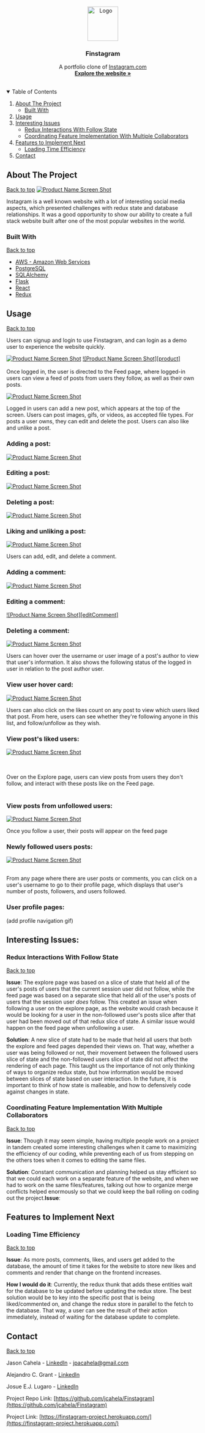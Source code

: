 <br />
<p align="center">
  <a href="https://github.com/othneildrew/Best-README-Template">
    <img src="images/logo.png" alt="Logo" width="80" height="90">
  </a>

  <h3 align="center">Finstagram</h3>

  <p align="center">
    A portfolio clone of <a href="https://www.instagram.com/">Instagram.com</a>
    <br />
    <a href="https://finstagram-project.herokuapp.com/" target="_blank"><strong>Explore the website »</strong></a>
    <br />
    <br />
  </p>
</p>



<!-- TABLE OF CONTENTS -->
<details open="open">
  <summary id="table-of-contents">Table of Contents</summary>
  <ol>
    <li>
      <a href="#about-the-project">About The Project</a>
      <ul>
        <li><a href="#built-with">Built With</a></li>
      </ul>
    </li>
    <li><a href="#usage">Usage</a></li>
    <li>
      <a href="#interesting-issues">Interesting Issues</a>
      <ul>
        <li><a href="#redux-interactions-with-follow-state">Redux Interactions With Follow State</a></li>
        <li><a href="#coordinating-feature-implementations-with-multiple-collaborators">Coordinating Feature Implementation With Multiple Collaborators</a></li>
      </ul>
    </li>
    <li>
      <a href="#features-to-implement-next">Features to Implement Next</a>
      <ul>
        <li><a href="#loading-time-efficiency">Loading Time Efficiency</a></li>
      </ul>
    <li><a href="#contact">Contact</a></li>
    </li>
  </ol>
</details>



<!-- ABOUT THE PROJECT -->
## About The Project 
[Back to top](#table-of-contents)
[![Product Name Screen Shot][product-screenshot]](https://finstagram-project.herokuapp.com/)

Instagram is a well known website with a lot of interesting social media aspects, which presented challenges with redux state and database relationships. It was a good opportunity to show our ability to create a full stack website built after one of the most popular websites in the world.

### Built With 
[Back to top](#table-of-contents)
* [AWS - Amazon Web Services](https://aws.amazon.com/)
* [PostgreSQL](https://www.postgresql.org/docs/)
* [SQLAlchemy](https://www.sqlalchemy.org/)
* [Flask](https://flask.palletsprojects.com/en/2.0.x/)
* [React](https://reactjs.org/)
* [Redux](https://redux.js.org/)

<!-- USAGE EXAMPLES -->
## Usage
[Back to top](#table-of-contents)

Users can signup and login to use Finstagram, and can login as a demo user to experience the website quickly.

[![Product Name Screen Shot][signup]](https://finstagram-project.herokuapp.com/signup)
[![Product Name Screen Shot][product]](https://finstagram-project.herokuapp.com/login)
<br>
<br>
Once logged in, the user is directed to the Feed page, where logged-in users can view a feed of posts from users they follow, as well as their own posts.

[![Product Name Screen Shot][feed]](https://finstagram-project.herokuapp.com/signup)

Logged in users can add a new post, which appears at the top of the screen. Users can post images, gifs, or videos, as accepted file types. For posts a user owns, they can edit and delete the post. Users can also like and unlike a post.

### Adding a post:
[![Product Name Screen Shot][addPost]](https://finstagram-project.herokuapp.com/feed)

### Editing a post:
[![Product Name Screen Shot][editPost]](https://finstagram-project.herokuapp.com/feed)

### Deleting a post:
[![Product Name Screen Shot][deletePost]](https://finstagram-project.herokuapp.com/feed)

### Liking and unliking a post:
[![Product Name Screen Shot][likeUnlike]](https://finstagram-project.herokuapp.com/feed)

Users can add, edit, and delete a comment.

### Adding a comment:
[![Product Name Screen Shot][addComment]](https://finstagram-project.herokuapp.com/feed)

### Editing a comment:
[![Product Name Screen Shot][editComment]](https://finstagram-project.herokuapp.com/feed)

### Deleting a comment:
[![Product Name Screen Shot][deleteComment]](https://finstagram-project.herokuapp.com/feed)

Users can hover over the username or user image of a post's author to view that user's information. It also shows the following status of the logged in user in relation to the post author user.

### View user hover card:
[![Product Name Screen Shot][viewHover]](https://finstagram-project.herokuapp.com/feed)

Users can also click on the likes count on any post to view which users liked that post. From here, users can see whether they're following anyone in this list, and follow/unfollow as they wish.

### View post's liked users:
[![Product Name Screen Shot][viewLikes]](https://finstagram-project.herokuapp.com/feed)

<br>
<br>
Over on the Explore page, users can view posts from users they don't follow, and interact with these posts like on the Feed page.
<br>
<br>

### View posts from unfollowed users:
[![Product Name Screen Shot][exploreModal]](https://finstagram-project.herokuapp.com/explore)


Once you follow a user, their posts will appear on the feed page

### Newly followed users posts:

[![Product Name Screen Shot][newlyFollowedPosts]](https://finstagram-project.herokuapp.com/explore)
<br>
<br>

From any page where there are user posts or comments, you can click on a user's username to go to their profile page, which displays that user's number of posts, followers, and users followed.

### User profile pages:

(add profile navigation gif)

## Interesting Issues:
### Redux Interactions With Follow State
[Back to top](#table-of-contents) 

<b>Issue</b>: The explore page was based on a slice of state that held all of the user's posts of users that the current session user did not follow, while the feed page was based on a separate slice that held all of the user's posts of users that the session user <i>does</i> follow. This created an issue when following a user on the explore page, as the website would crash because it would be looking for a user in the non-followed user's posts slice after that user had been moved out of that redux slice of state. A similar issue would happen on the feed page when unfollowing a user.

<b>Solution</b>: A new slice of state had to be made that held all users that both the explore and feed pages depended their views on. That way, whether a user was being followed or not, their movement between the followed users slice of state and the non-followed users slice of state did not affect the rendering of each page. This taught us the importance of not only thinking of ways to organize redux state, but how information would be moved between slices of state based on user interaction. In the future, it is important to think of how state is malleable, and how to defensively code against changes in state.

### Coordinating Feature Implementation With Multiple Collaborators
[Back to top](#table-of-contents) 

<b>Issue</b>: Though it may seem simple, having multiple people work on a project in tandem created some interesting challenges when it came to maximizing the efficiency of our coding, while preventing each of us from stepping on the others toes when it comes to editing the same files.

<b>Solution</b>: Constant communication and planning helped us stay efficient so that we could each work on a separate feature of the website, and when we had to work on the same files/features, talking out how to organize merge conflicts helped enormously so that we could keep the ball rolling on coding out the project.<b>Issue</b>:

## Features to Implement Next
### Loading Time Efficiency
[Back to top](#table-of-contents)

<b>Issue</b>: As more posts, comments, likes, and users get added to the database, the amount of time it takes for the website to store new likes and comments and render that change on the frontend increases.

<b>How I would do it</b>: Currently, the redux thunk that adds these entities wait for the database to be updated before updating the redux store. The best solution would be to key into the specific post that is being liked/commented on, and change the redux store in parallel to the fetch to the database. That way, a user can see the result of their action immediately, instead of waiting for the database update to complete.

<!-- CONTACT -->
## Contact
[Back to top](#table-of-contents)

Jason Cahela - [LinkedIn](https://www.linkedin.com/in/jason-cahela/) - jpacahela@gmail.com

Alejandro C. Grant - [LinkedIn](https://www.linkedin.com/in/josue-e-j-lugaro-3462131b8/)

Josue E.J. Lugaro - [LinkedIn](https://www.linkedin.com/in/alejandro-c-grant/)

Project Repo Link: [https://github.com/jcahela/Finstagram](https://github.com/jcahela/Finstagram)

Project Link: [https://finstagram-project.herokuapp.com/](https://finstagram-project.herokuapp.com/)


<!-- ACKNOWLEDGEMENTS --

<!-- MARKDOWN LINKS & IMAGES -->
<!-- https://www.markdownguide.org/basic-syntax/#reference-style-links -->
[contributors-shield]: https://img.shields.io/github/contributors/othneildrew/Best-README-Template.svg?style=for-the-badge
[contributors-url]: https://github.com/othneildrew/Best-README-Template/graphs/contributors
[forks-shield]: https://img.shields.io/github/forks/othneildrew/Best-README-Template.svg?style=for-the-badge
[forks-url]: https://github.com/othneildrew/Best-README-Template/network/members
[stars-shield]: https://img.shields.io/github/stars/othneildrew/Best-README-Template.svg?style=for-the-badge
[stars-url]: https://github.com/othneildrew/Best-README-Template/stargazers
[issues-shield]: https://img.shields.io/github/issues/othneildrew/Best-README-Template.svg?style=for-the-badge
[issues-url]: https://github.com/othneildrew/Best-README-Template/issues
[license-shield]: https://img.shields.io/github/license/othneildrew/Best-README-Template.svg?style=for-the-badge
[license-url]: https://github.com/othneildrew/Best-README-Template/blob/master/LICENSE.txt
[linkedin-shield]: https://img.shields.io/badge/-LinkedIn-black.svg?style=for-the-badge&logo=linkedin&colorB=555
[linkedin-url]: https://linkedin.com/in/othneildrew
[product-screenshot]: images/Finstagram_landing.gif
[signup]: images/Finstagram-signup.png
[login]: images/loginmodal.png
[feed]: images/Finstagram-feed.png
[addPost]: images/Finstagram-add-post.gif
[editPost]: images/Finstagram-edit-post.gif
[deletePost]: images/Finstagram-delete-post.gif
[likeUnlike]: images/Finstagram-like-unlike-post.gif
[addComment]: images/Finstagram-add-comment.gif
[deleteComment]: images/Finstagram-delete-comment.gif
[addComment]: images/Finstagram-add-comment.gif
[viewHover]: images/Finstagram-hover-info.gif
[viewLikes]: images/Finstagram-like-info.gif
[exploreModal]: images/Finstagram-explore-modal.gif
[newlyFollowedPosts]: images/Finstagram-newly-followed.gif





<!-- # Flask React Project

This is the starter for the Flask React project.

## Getting started

1. Clone this repository (only this branch)

   ```bash
   git clone https://github.com/appacademy-starters/python-project-starter.git
   ```

2. Install dependencies

      ```bash
      pipenv install --dev -r dev-requirements.txt && pipenv install -r requirements.txt
      ```

3. Create a **.env** file based on the example with proper settings for your
   development environment
4. Setup your PostgreSQL user, password and database and make sure it matches your **.env** file

5. Get into your pipenv, migrate your database, seed your database, and run your flask app

   ```bash
   pipenv shell
   ```

   ```bash
   flask db upgrade
   ```

   ```bash
   flask seed all
   ```

   ```bash
   flask run
   ```

6. To run the React App in development, checkout the [README](./react-app/README.md) inside the `react-app` directory.

***
*IMPORTANT!*
   If you add any python dependencies to your pipfiles, you'll need to regenerate your requirements.txt before deployment.
   You can do this by running:

   ```bash
   pipenv lock -r > requirements.txt
   ```

*ALSO IMPORTANT!*
   psycopg2-binary MUST remain a dev dependency because you can't install it on apline-linux.
   There is a layer in the Dockerfile that will install psycopg2 (not binary) for us.
***

## Deploy to Heroku

1. Before you deploy, don't forget to run the following command in order to
ensure that your production environment has all of your up-to-date
dependencies. You only have to run this command when you have installed new
Python packages since your last deployment, but if you aren't sure, it won't
hurt to run it again.

   ```bash
   pipenv lock -r > requirements.txt
   ```

2. Create a new project on Heroku
3. Under Resources click "Find more add-ons" and add the add on called "Heroku Postgres"
4. Install the [Heroku CLI](https://devcenter.heroku.com/articles/heroku-command-line)
5. Run

   ```bash
   heroku login
   ```

6. Login to the heroku container registry

   ```bash
   heroku container:login
   ```

7. Update the `REACT_APP_BASE_URL` variable in the Dockerfile.
   This should be the full URL of your Heroku app: i.e. "https://flask-react-aa.herokuapp.com"
8. Push your docker container to heroku from the root directory of your project.
   (If you are using an M1 mac, follow [these steps below](#for-m1-mac-users) instead, then continue on to step 9.)
   This will build the Dockerfile and push the image to your heroku container registry.

   ```bash
   heroku container:push web -a {NAME_OF_HEROKU_APP}
   ```

9. Release your docker container to heroku

      ```bash
      heroku container:release web -a {NAME_OF_HEROKU_APP}
      ```

10. set up your database

      ```bash
      heroku run -a {NAME_OF_HEROKU_APP} flask db upgrade
      heroku run -a {NAME_OF_HEROKU_APP} flask seed all
      ```

11. Under Settings find "Config Vars" and add any additional/secret .env
variables.

12. profit

### For M1 Mac users

(Replaces **Step 8**)

1. Build image with linux platform for heroku servers. Replace
{NAME_OF_HEROKU_APP} with your own tag:

   ```bash=
   docker buildx build --platform linux/amd64 -t {NAME_OF_HEROKU_APP} .
   ```

2. Tag your app with the url for your apps registry. Make sure to use the name
of your Heroku app in the url and tag name:

   ```bash=2
   docker tag {NAME_OF_HEROKU_APP} registry.heroku.com/{NAME_OF_HEROKU_APP}/web
   ```

3. Use docker to push the image to the Heroku container registry:

   ```bash=3
   docker push registry.heroku.com/{NAME_OF_HEROKU_APP}/web
   ``` -->
